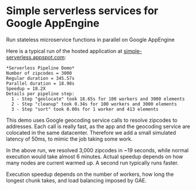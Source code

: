 # Simple serverless services for Google AppEngine

Run stateless microservice functions in parallel on Google AppEngine

Here is a typical run of the hosted application at [simple-serverless.appspot.com](http://simple-serverless.appspot.com):

    *Serverless Pipeline Demo*
    Number of zipcodes = 3000
    Regular duration = 345.57s
    Parallel duration = 18.98s
    Speedup = 18.2X
    Details per pipeline step:
      1 - Step "geolocate" took 18.65s for 100 workers and 3000 elements
      2 - Step "cleanup" took 0.34s for 100 workers and 3000 elements
      3 - Step "sort" took 0.00s for 1 worker and 413 elements

This demo uses Google geocoding service calls to resolve zipcodes to addresses.
Each call is really fast, as the app and the geocoding service are colocated
in the same datacenter. Therefore we add a small simulated latency of 50ms,
to mimic the job taking some work.

In the above run, we resolved 3,000 zipcodes in ~19 seconds, while normal
execution would take almost 6 minutes. Actual speedup depends on how many nodes
are current warmed up. A second run typically runs faster.

Execution speedup depends on the number of workers, how long the longest
chunk takes, and load balancing imposed by GAE.
